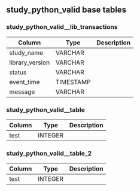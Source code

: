 ## study_python_valid base tables

### study_python_valid__lib_transactions

|    Column     |  Type   |Description|
|---------------|---------|-----------|
|study_name     |VARCHAR  |           |
|library_version|VARCHAR  |           |
|status         |VARCHAR  |           |
|event_time     |TIMESTAMP|           |
|message        |VARCHAR  |           |


### study_python_valid__table

|Column| Type  |Description|
|------|-------|-----------|
|test  |INTEGER|           |


### study_python_valid__table_2

|Column| Type  |Description|
|------|-------|-----------|
|test  |INTEGER|           |


